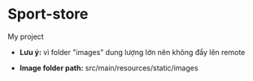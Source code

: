 # Sport-store
My project

- **Lưu ý:** vì folder "images" dung lượng lớn nên không đẩy lên remote

- **Image folder path:** src/main/resources/static/images